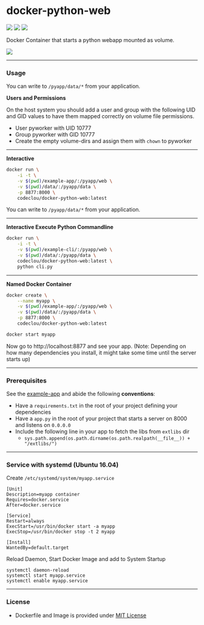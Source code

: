 # docker-python-web

[![](https://codeclou.github.io/doc/badges/generated/docker-image-size-19.svg)](https://hub.docker.com/r/codeclou/docker-python-web/tags/) [![](https://codeclou.github.io/doc/badges/generated/docker-from-alpine-linux.svg)](https://alpinelinux.org/) [![](https://codeclou.github.io/doc/badges/generated/docker-run-as-non-root.svg)](https://docs.docker.com/engine/reference/builder/#/user)

Docker Container that starts a python webapp mounted as volume.


![](https://codeclou.github.io/doc/docker-warranty.svg?v5)

-----

### Usage

You can write to `/pyapp/data/*` from your application.

**Users and Permissions**

On the host system you should add a user and group with the following UID and GID values to have them
mapped correctly on volume file permissions.

 * User pyworker with UID 10777 
 * Group pyworker with GID 10777
 * Create the empty volume-dirs and assign them with `chown` to pyworker 

----

**Interactive**

```bash
docker run \
    -i -t \
    -v $(pwd)/example-app/:/pyapp/web \
    -v $(pwd)/data/:/pyapp/data \
    -p 8877:8000 \
    codeclou/docker-python-web:latest
```

You can write to `/pyapp/data/*` from your application.

----

**Interactive Execute Python Commandline**

```bash
docker run \
    -i -t \
    -v $(pwd)/example-cli/:/pyapp/web \
    -v $(pwd)/data/:/pyapp/data \
    codeclou/docker-python-web:latest \
    python cli.py
```

----

**Named Docker Container**


```bash
docker create \
    --name myapp \
    -v $(pwd)/example-app/:/pyapp/web \
    -v $(pwd)/data/:/pyapp/data \
    -p 8877:8000 \
    codeclou/docker-python-web:latest

docker start myapp
```

Now go to http://localhost:8877 and see your app. 
(Note: Depending on how many dependencies you install, it might take some time until the server starts up)

-----

### Prerequisites

See the [example-app](./example-app) and abide the following **conventions**:

 * Have a `requirements.txt` in the root of your project defining your dependencies
 * Have a `app.py` in the root of your project that starts a server on 8000 and listens on `0.0.0.0` 
 * Include the following line in your app to fetch the libs from `extlibs` dir
   * `sys.path.append(os.path.dirname(os.path.realpath(__file__)) + "/extlibs/")`

-----

### Service with systemd (Ubuntu 16.04)

Create `/etc/systemd/system/myapp.service`

```
[Unit]
Description=myapp container
Requires=docker.service
After=docker.service

[Service]
Restart=always
ExecStart=/usr/bin/docker start -a myapp
ExecStop=/usr/bin/docker stop -t 2 myapp

[Install]
WantedBy=default.target
```

Reload Daemon, Start Docker Image and add to System Startup

```
systemctl daemon-reload
systemctl start myapp.service
systemctl enable myapp.service
```

----


### License

  * Dockerfile and Image is provided under [MIT License](https://github.com/codeclou/docker-python-web/blob/master/LICENSE.md)
